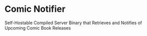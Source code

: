 # Comic Notifier

Self-Hostable Compiled Server Binary that Retrieves
and Notifies of Upcoming Comic Book Releases